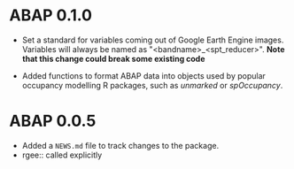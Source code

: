 # ABAP 0.1.0

* Set a standard for variables coming out of Google Earth Engine images. Variables
will always be named as \"\<bandname\>_\<spt_reducer\>\". **Note that this change
could break some existing code**

* Added functions to format ABAP data into objects used by popular occupancy modelling
R packages, such as *unmarked* or *spOccupancy*.

# ABAP 0.0.5

* Added a `NEWS.md` file to track changes to the package.
* rgee:: called explicitly
